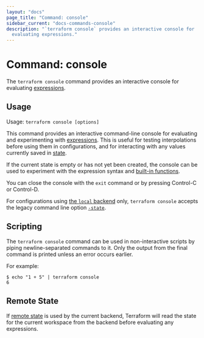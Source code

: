 ```yaml
---
layout: "docs"
page_title: "Command: console"
sidebar_current: "docs-commands-console"
description: "`terraform console` provides an interactive console for
  evaluating expressions."
---
```


# Command: console

The `terraform console` command provides an interactive console for
evaluating [expressions](/docs/language/expressions/index.html).

## Usage

Usage: `terraform console [options]`

This command provides an interactive command-line console for evaluating and
experimenting with [expressions](/docs/language/expressions/index.html).
This is useful for testing interpolations before using them in configurations,
and for interacting with any values currently saved in
[state](/docs/language/state/index.html).

If the current state is empty or has not yet been created, the console can be
used to experiment with the expression syntax and
[built-in functions](/docs/language/functions/index.html).

You can close the console with the `exit` command or by pressing Control-C
or Control-D.

For configurations using
[the `local` backend](/docs/language/settings/backends/local.html) only,
`terraform console` accepts the legacy command line option
[`-state`](/docs/language/settings/backends/local.html#command-line-arguments).

## Scripting

The `terraform console` command can be used in non-interactive scripts
by piping newline-separated commands to it. Only the output from the
final command is printed unless an error occurs earlier.

For example:

```shell
$ echo "1 + 5" | terraform console
6
```

## Remote State

If [remote state](/docs/language/state/remote.html) is used by the current backend,
Terraform will read the state for the current workspace from the backend
before evaluating any expressions.

